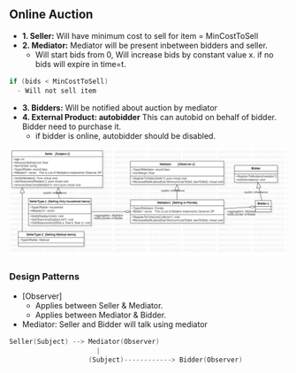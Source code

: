 ## Online Auction
- **1. Seller:** Will have minimum cost to sell for item = MinCostToSell
- **2. Mediator:** Mediator will be present inbetween bidders and seller.
  - Will start bids from 0, Will increase bids by constant value x. if no bids will expire in time=t.
```c
if (bids < MinCostToSell) 
  - Will not sell item
```
- **3. Bidders:** Will be notified about auction by mediator
- **4. External Product: autobidder** This can autobid on behalf of bidder. Bidder need to purchase it.
  - if bidder is online, autobidder should be disabled.

<img src=online_auction.jpg width=800/>

### Design Patterns
  - [Observer] 
    - Applies between Seller & Mediator.
    - Applies between Mediator & Bidder.
  - Mediator: Seller and Bidder will talk using mediator
```c
Seller(Subject) --> Mediator(Observer)
                      |
                    (Subject)------------> Bidder(Observer)
```
